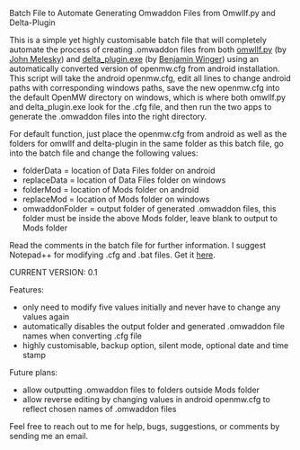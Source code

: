 Batch File to Automate Generating Omwaddon Files from Omwllf.py and Delta-Plugin

This is a simple yet highly customisable batch file that will completely automate the process of creating .omwaddon files from both <a href="https://github.com/jmelesky/omwllf">omwllf.py</a> (by <a href="https://github.com/jmelesky">John Melesky</a>) and <a href="https://gitlab.com/bmwinger/delta-plugin/-/releases">delta_plugin.exe</a> (by <a href="https://gitlab.com/bmwinger">Benjamin Winger</a>) using an automatically converted version of openmw.cfg from android installation. This script will take the android openmw.cfg, edit all lines to change android paths with corresponding windows paths, save the new openmw.cfg into the default OpenMW directory on windows, which is where both omwllf.py and delta_plugin.exe look for the .cfg file, and then run the two apps to generate the .omwaddon files into the right directory.

For default function, just place the openmw.cfg from android as well as the folders for omwllf and delta-plugin in the same folder as this batch file, go into the batch file and change the following values:

- folderData = location of Data Files folder on android
- replaceData = location of Data Files folder on windows
- folderMod = location of Mods folder on android
- replaceMod = location of Mods folder on windows
- omwaddonFolder = output folder of generated .omwaddon files, this folder must be inside the above Mods folder, leave blank to output to Mods folder

Read the comments in the batch file for further information. I suggest Notepad++ for modifying .cfg and .bat files. Get it <a href="https://notepad-plus-plus.org/downloads/">here</a>.

CURRENT VERSION: 0.1

Features:

- only need to modify five values initially and never have to change any values again
- automatically disables the output folder and generated .omwaddon file names when converting .cfg file
- highly customisable, backup option, silent mode, optional date and time stamp

Future plans:

- allow outputting .omwaddon files to folders outside Mods folder
- allow reverse editing by changing values in android openmw.cfg to reflect chosen names of .omwaddon files

Feel free to reach out to me for help, bugs, suggestions, or comments by sending me an email.

